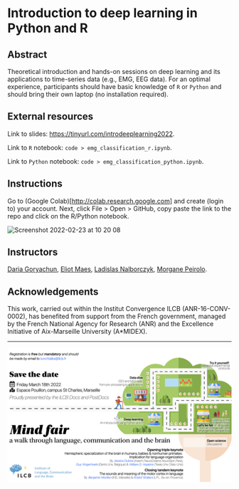 # Introduction to deep learning in Python and R 

## Abstract

Theoretical introduction and hands-on sessions on deep learning and its applications to time-series data (e.g., EMG, EEG data). For an optimal experience, participants should have basic knowledge of `R` or `Python` and should bring their own laptop (no installation required).

## External resources

Link to slides: https://tinyurl.com/introdeeplearning2022.

Link to `R` notebook: `code > emg_classification_r.ipynb`.

Link to `Python` notebook: `code > emg_classification_python.ipynb`.

## Instructions

Go to (Google Colab)[http://colab.research.google.com] and create (login to) your account. Next, click File > Open > GitHub, copy paste the link to the repo and click on the R/Python notebook.

<img width="1434" alt="Screenshot 2022-02-23 at 10 20 08" src="https://user-images.githubusercontent.com/10143254/155291296-555db4f8-75b6-433f-86a4-4a81eaefb795.png">

## Instructors

[Daria Goryachun](https://www.lpl-aix.fr/contact/goriachun-daria/), [Eliot Maes](https://www.lpl-aix.fr/contact/maes-eliot/), [Ladislas Nalborczyk](https://www.barelysignificant.com), [Morgane Peirolo](https://morganepeirolo.com).

## Acknowledgements

This work, carried out within the Institut Convergence ILCB (ANR-16-CONV-0002), has benefited from support from the French government, managed by the French National Agency for Research (ANR) and the Excellence Initiative of Aix-Marseille University (A*MIDEX).

---------------------------------------

<img src="figures/ilcb_poster.png" alt="poster"/>
